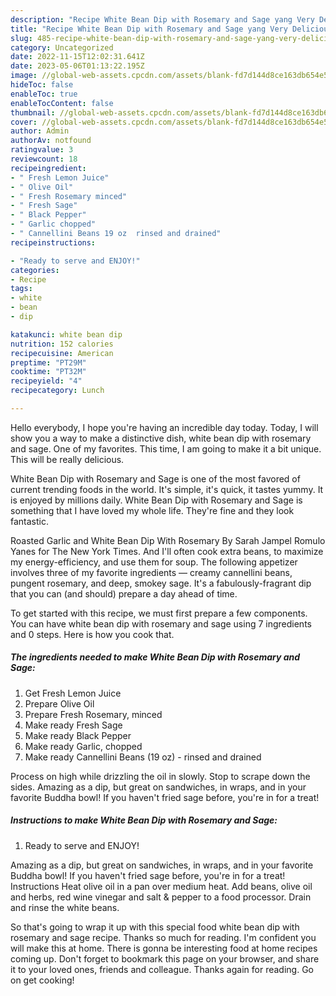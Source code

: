 ```yaml
---
description: "Recipe White Bean Dip with Rosemary and Sage yang Very Delicious}"
title: "Recipe White Bean Dip with Rosemary and Sage yang Very Delicious}"
slug: 485-recipe-white-bean-dip-with-rosemary-and-sage-yang-very-delicious
category: Uncategorized
date: 2022-11-15T12:02:31.641Z
date: 2023-05-06T01:13:22.195Z
image: //global-web-assets.cpcdn.com/assets/blank-fd7d144d8ce163db654e5a02c40b08a2775adb7897d16e4062681dc7e1b2800f.png
hideToc: false
enableToc: true
enableTocContent: false
thumbnail: //global-web-assets.cpcdn.com/assets/blank-fd7d144d8ce163db654e5a02c40b08a2775adb7897d16e4062681dc7e1b2800f.png
cover: //global-web-assets.cpcdn.com/assets/blank-fd7d144d8ce163db654e5a02c40b08a2775adb7897d16e4062681dc7e1b2800f.png
author: Admin
authorAv: notfound
ratingvalue: 3
reviewcount: 18
recipeingredient:
- " Fresh Lemon Juice"
- " Olive Oil"
- " Fresh Rosemary minced"
- " Fresh Sage"
- " Black Pepper"
- " Garlic chopped"
- " Cannellini Beans 19 oz  rinsed and drained"
recipeinstructions:

- "Ready to serve and ENJOY!"
categories:
- Recipe
tags:
- white
- bean
- dip

katakunci: white bean dip 
nutrition: 152 calories
recipecuisine: American
preptime: "PT29M"
cooktime: "PT32M"
recipeyield: "4"
recipecategory: Lunch

---
```



Hello everybody, I hope you're having an incredible day today. Today, I will show you a way to make a distinctive dish, white bean dip with rosemary and sage. One of my favorites. This time, I am going to make it a bit unique. This will be really delicious.

White Bean Dip with Rosemary and Sage is one of the most favored of current trending foods in the world. It's simple, it's quick, it tastes yummy. It is enjoyed by millions daily. White Bean Dip with Rosemary and Sage is something that I have loved my whole life. They're fine and they look fantastic.

Roasted Garlic and White Bean Dip With Rosemary By Sarah Jampel Romulo Yanes for The New York Times. And I&#39;ll often cook extra beans, to maximize my energy-efficiency, and use them for soup. The following appetizer involves three of my favorite ingredients — creamy cannellini beans, pungent rosemary, and deep, smokey sage. It&#39;s a fabulously-fragrant dip that you can (and should) prepare a day ahead of time.


To get started with this recipe, we must first prepare a few components. You can have white bean dip with rosemary and sage using 7 ingredients and 0 steps. Here is how you cook that.

<!--inarticleads1-->

##### The ingredients needed to make White Bean Dip with Rosemary and Sage:

1. Get  Fresh Lemon Juice
1. Prepare  Olive Oil
1. Prepare  Fresh Rosemary, minced
1. Make ready  Fresh Sage
1. Make ready  Black Pepper
1. Make ready  Garlic, chopped
1. Make ready  Cannellini Beans (19 oz) - rinsed and drained


Process on high while drizzling the oil in slowly. Stop to scrape down the sides. Amazing as a dip, but great on sandwiches, in wraps, and in your favorite Buddha bowl! If you haven&#39;t fried sage before, you&#39;re in for a treat! 

<!--inarticleads2-->

##### Instructions to make White Bean Dip with Rosemary and Sage:


1. Ready to serve and ENJOY!

Amazing as a dip, but great on sandwiches, in wraps, and in your favorite Buddha bowl! If you haven&#39;t fried sage before, you&#39;re in for a treat! Instructions Heat olive oil in a pan over medium heat. Add beans, olive oil and herbs, red wine vinegar and salt &amp; pepper to a food processor. Drain and rinse the white beans. 

So that's going to wrap it up with this special food white bean dip with rosemary and sage recipe. Thanks so much for reading. I'm confident you will make this at home. There is gonna be interesting food at home recipes coming up. Don't forget to bookmark this page on your browser, and share it to your loved ones, friends and colleague. Thanks again for reading. Go on get cooking!
